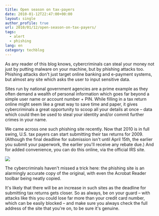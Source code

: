 ```yaml
---
title: Open season on tax-payers
date: 2010-01-12T22:47:00+00:00
layout: single
author_profile: true
url: 2010/01/12/open-season-on-tax-payers/
tags:
  - alert
  - phishing
lang: en
category: techblog
---
```

As any reader of this blog knows, cybercriminals can steal your money not just by putting malware on your machine, but by phishing attacks too. Phishing attacks don't just target online banking and e-payment systems, but almost any site which asks the user to input sensitive data.

Sites run by national government agencies are a prime example as they often demand a wealth of personal information which goes far beyond a simple user name or account number + PIN. While filling in a tax return online might seem like a great way to save time and paper, it gives cybercriminals a great opportunity to scoop all your details at once – data which could then be used to steal your identity and/or commit further crimes in your name.

We came across one such phishing site recently. Now that 2010 is in full swing, U.S. tax payers can start submitting their tax returns for 2009. (Although the final deadline for submission isn't until April 15th, the earlier you submit your paperwork, the earlier you'll receive any rebate due.) And for added convenience, you can do this online, via the official IRS site.

[![](http://1.bp.blogspot.com/_vaUVXcmC3OI/S0z0jyDbOrI/AAAAAAAAAmo/R63Ckp04M_U/s640/208188002.png)](http://1.bp.blogspot.com/_vaUVXcmC3OI/S0z0jyDbOrI/AAAAAAAAAmo/R63Ckp04M_U/s1600-h/208188002.png)

The cybercriminals haven't missed a trick here: the phishing site is an alarmingly accurate copy of the original, with even the Acrobat Reader toolbar being neatly copied.

It's likely that there will be an increase in such sites as the deadline for submitting tax returns gets closer. So as always, be on your guard – with attacks like this you could lose far more than your credit card number, which can be easily blocked – and make sure you always check the full address of the site that you're on, to be sure it's genuine.
